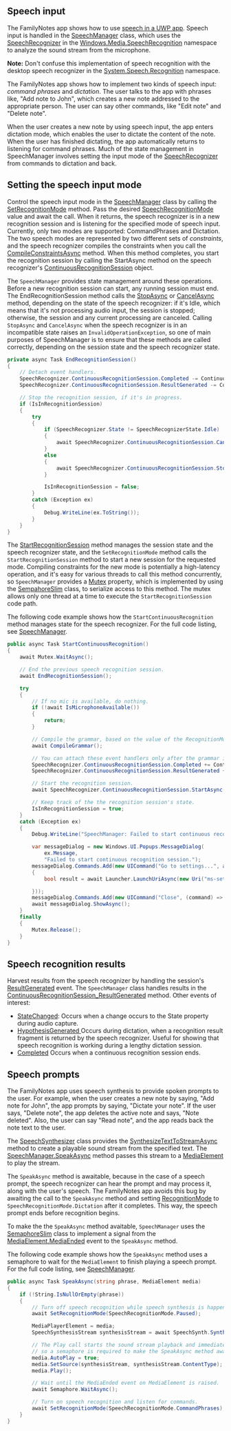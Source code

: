 ## Speech input

The FamilyNotes app shows how to use [speech in a UWP app](https://dev.windows.com/speech). Speech input is handled in the [SpeechManager](FamilyNotes/Speech/SpeechManager.cs) class, which uses the
[SpeechRecognizer](https://msdn.microsoft.com/library/windows/apps/windows.media.speechrecognition.speechrecognizer.aspx) in the
[Windows.Media.SpeechRecognition](https://msdn.microsoft.com/library/windows/apps/windows.media.speechrecognition.aspx) namespace to analyze the sound stream from the microphone.

**Note:** Don't confuse this implementation of speech recognition with the desktop speech recognizer in the [System.Speech.Recognition](https://msdn.microsoft.com/library/system.speech.recognition.aspx) namespace.  

The FamilyNotes app shows how to implement two kinds of speech input: *command phrases* and *dictation*. The user talks to the app with phrases like, "Add note to John", which creates
a new note addressed to the appropriate person. The user can say other commands, like "Edit note" and "Delete note".

When the user creates a new note by using speech input, the app enters dictation mode, which enables the user to dictate the content of the note. When the user has finished dictating,
the app automatically returns to listening for command phrases. Much of the state management in SpeechManager involves setting the input mode of the
[SpeechRecognizer](https://msdn.microsoft.com/library/windows/apps/windows.media.speechrecognition.speechrecognizer.aspx) from commands to dictation and back.  

## Setting the speech input mode  
Control the speech input mode in the [SpeechManager](FamilyNotes/Speech/SpeechManager.cs) class by calling the [SetRecognitionMode](FamilyNotes/Speech/SpeechManager.cs#L118) method. Pass the desired [SpeechRecognitionMode](FamilyNotes/Speech/RecognitionMode.cs) value and await the call.
When it returns, the speech recognizer is in a new recognition session and is listening for the specified mode of speech input.
Currently, only two modes are supported: CommandPhrases and Dictation. The two speech modes are represented by two different sets of *constraints*,
and the speech recognizer compiles the constraints when you call the [CompileConstraintsAsync](https://msdn.microsoft.com/library/windows/apps/windows.media.speechrecognition.speechrecognizer.compileconstraintsasync.aspx) method. When this method completes, you start the recognition session
by calling the StartAsync method on the speech recognizer's [ContinuousRecognitionSession](https://msdn.microsoft.com/library/windows/apps/windows.media.speechrecognition.speechrecognizer.continuousrecognitionsession.aspx) object.

The `SpeechManager` provides state management around these operations. Before a new recognition session can start, any running session must end. The EndRecognitionSession method
calls the [StopAsync](https://msdn.microsoft.com/library/windows/apps/windows.media.speechrecognition.speechcontinuousrecognitionsession.startasync.aspx) or [CancelAsync](https://msdn.microsoft.com/library/windows/apps/windows.media.speechrecognition.speechcontinuousrecognitionsession.cancelasync.aspx) method, depending on the state of the speech recognizer: if it's Idle, which means that it's not processing audio input, the session is stopped;
otherwise, the session and any current processing are canceled. Calling `StopAsync` and `CancelAsync` when the speech recognizer is in an incompatible state raises an `InvalidOperationException`,
so one of main purposes of SpeechManager is to ensure that these methods are called correctly, depending on the session state and the speech recognizer state.
``` csharp
private async Task EndRecognitionSession()
{
    // Detach event handlers.
    SpeechRecognizer.ContinuousRecognitionSession.Completed -= ContinuousRecognitionSession_Completed;
    SpeechRecognizer.ContinuousRecognitionSession.ResultGenerated -= ContinuousRecognitionSession_ResultGenerated;

    // Stop the recognition session, if it's in progress.
    if (IsInRecognitionSession)
    {
        try
        {
            if (SpeechRecognizer.State != SpeechRecognizerState.Idle)
            {
                await SpeechRecognizer.ContinuousRecognitionSession.CancelAsync();
            }
            else
            {
                await SpeechRecognizer.ContinuousRecognitionSession.StopAsync();
            }

            IsInRecognitionSession = false;
        }
        catch (Exception ex)
        {
            Debug.WriteLine(ex.ToString());
        }
    }
}
```

The [StartRecognitionSession](FamilyNotes/Speech/SpeechManager.cs#L127) method manages the session state and the speech recognizer state, and the `SetRecognitionMode` method calls
the `StartRecognitionSession` method to start a new session for the requested mode.
Compiling constraints for the new mode is potentially a high-latency operation, and it's easy for various threads to call this method concurrently,
so `SpeechManager` provides a [Mutex](FamilyNotes/Speech/SpeechManager.cs#L678) property, which is implemented by using the [SempahoreSlim](https://msdn.microsoft.com/library/windows/apps/system.threading.semaphoreslim.aspx) class,
to serialize access to this method. The mutex allows only one thread at a time to execute the `StartRecognitionSession` code path.

The following code example shows how the `StartContinuousRecognition` method manages state for the speech recognizer. For the full code listing, see [SpeechManager](FamilyNotes/Speech/SpeechManager.cs).

``` csharp
public async Task StartContinuousRecognition()
{
    await Mutex.WaitAsync();

    // End the previous speech recognition session.
    await EndRecognitionSession();

    try
    {
        // If no mic is available, do nothing.
        if (!await IsMicrophoneAvailable())
        {
            return;
        }

        // Compile the grammar, based on the value of the RecognitionMode property.
        await CompileGrammar();

        // You can attach these event handlers only after the grammar is compiled.
        SpeechRecognizer.ContinuousRecognitionSession.Completed += ContinuousRecognitionSession_Completed;
        SpeechRecognizer.ContinuousRecognitionSession.ResultGenerated += ContinuousRecognitionSession_ResultGenerated;

        // Start the recognition session.
        await SpeechRecognizer.ContinuousRecognitionSession.StartAsync();

        // Keep track of the the recognition session's state.
        IsInRecognitionSession = true;
    }
    catch (Exception ex)
    {
        Debug.WriteLine("SpeechManager: Failed to start continuous recognition session.");

        var messageDialog = new Windows.UI.Popups.MessageDialog(
            ex.Message,
            "Failed to start continuous recognition session.");
        messageDialog.Commands.Add(new UICommand("Go to settings...", async (command) =>
        {
            bool result = await Launcher.LaunchUriAsync(new Uri("ms-settings:privacy-speech"));

        }));
        messageDialog.Commands.Add(new UICommand("Close", (command) => { }));
        await messageDialog.ShowAsync();
    }
    finally
    {
        Mutex.Release();
    }
}
```

## Speech recognition results

Harvest results from the speech recognizer by handling the session's [ResultGenerated](https://msdn.microsoft.com/library/windows/apps/windows.media.speechrecognition.speechcontinuousrecognitionsession.resultgenerated.aspx) event. The `SpeechManager` class handles results in the [ContinuousRecognitionSession_ResultGenerated](FamilyNotes/Speech/SpeechManager.cs#L505) method.
Other events of interest:

- [StateChanged](https://msdn.microsoft.com/library/windows/apps/windows.media.speechrecognition.speechrecognizer.statechanged.aspx): Occurs when a change occurs to the State property during audio capture.
- [HypothesisGenerated ](https://msdn.microsoft.com/library/windows/apps/windows.media.speechrecognition.speechrecognizer.hypothesisgenerated.aspx) Occurs during dictation, when a recognition result fragment is returned by the speech recognizer. Useful for showing that speech recognition is working during a lengthy dictation session.
- [Completed](https://msdn.microsoft.com/library/windows/apps/windows.media.speechrecognition.speechcontinuousrecognitionsession.completed.aspx) Occurs when a continuous recognition session ends.

## Speech prompts

The FamilyNotes app uses speech synthesis to provide spoken prompts to the user. For example, when the user creates a new note by saying, "Add note for John", the app prompts
by saying, "Dictate your note". If the user says, "Delete note", the app deletes the active note and says, "Note deleted". Also, the user can say "Read note",
and the app reads back the note text to the user.

The [SpeechSynthesizer](https://msdn.microsoft.com/library/windows/apps/windows.media.speechsynthesis.speechsynthesizer.aspx) class provides
the [SynthesizeTextToStreamAsync](https://msdn.microsoft.com/library/windows/apps/windows.media.speechsynthesis.speechsynthesizer.synthesizetexttostreamasync.aspx) method
to create a playable sound stream from the specified text. The [SpeechManager.SpeakAsync](FamilyNotes/Speech/SpeechManager.cs#L198) method passes this stream to a [MediaElement](https://msdn.microsoft.com/library/windows/apps/windows.ui.xaml.controls.mediaelement.aspx)  
to play the stream.

The `SpeakAsync` method is awaitable, because in the case of a speech prompt, the speech recognizer can hear the prompt and may process it,
along with the user's speech. The FamilyNotes app avoids this bug by awaiting the call to the `SpeakAsync` method and setting [RecognitionMode](FamilyNotes/Speech/SpeechManager.cs#L104)
to `SpeechRecognitionMode.Dictation` after it completes. This way, the speech prompt ends before recognition begins.

To make the the `SpeakAsync` method avaitable, `SpeechManager` uses the [SemaphoreSlim](https://msdn.microsoft.com/library/windows/apps/system.threading.semaphoreslim.aspx) class to implement a signal
from the [MediaElement.MediaEnded](https://msdn.microsoft.com/library/windows/apps/windows.ui.xaml.controls.mediaelement.mediaended.aspx) event to the `SpeakAsync` method.

The following code example shows how the `SpeakAsync` method uses a semaphore to wait for the `MediaElement` to finish playing
a speech prompt. For the full code listing, see [SpeechManager](FamilyNotes/Speech/SpeechManager.cs).
``` csharp
public async Task SpeakAsync(string phrase, MediaElement media)
{
    if (!String.IsNullOrEmpty(phrase))
    {
        // Turn off speech recognition while speech synthesis is happening.
        await SetRecognitionMode(SpeechRecognitionMode.Paused);

        MediaPlayerElement = media;
        SpeechSynthesisStream synthesisStream = await SpeechSynth.SynthesizeTextToStreamAsync(phrase);

        // The Play call starts the sound stream playback and immediately returns,
        // so a semaphore is required to make the SpeakAsync method awaitable.
        media.AutoPlay = true;
        media.SetSource(synthesisStream, synthesisStream.ContentType);
        media.Play();

        // Wait until the MediaEnded event on MediaElement is raised.
        await Semaphore.WaitAsync();

		// Turn on speech recognition and listen for commands.
        await SetRecognitionMode(SpeechRecognitionMode.CommandPhrases);
    }
}
```
